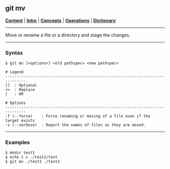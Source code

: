 ## git mv

[**Content**](../../README.md) |
[**Intro**](../../01-Introduction/introduction.md) |
[**Concepts**](../../02-Concepts/concepts.md) |
[**Operations**](../../03-Operations/operations.md) |
[**Dictionary**](../../04-Appendix/dictionary.md)
________________________________________________________________________________

Move or rename a file or a directory and stage the changes.

-------------------------------------------------------------------------------
### Syntax
```
$ git mv [<options>] <old pathspec> <new pathspec>

# Legend
-------------------------------------------------------------------------------
[]  : Optional
<>  : Replace
|   : OR
  
# Options
-------------------------------------------------------------------------------
-f (--force)    : Force renaming or moving of a file even if the target exists
-v (--verbose)  : Report the names of files as they are moved.
```

-------------------------------------------------------------------------------
### Examples
```shell
$ mkdir test1
$ echo 1 > ./test1/test
$ git mv ./test1 ./test2
```
